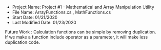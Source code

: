 
 *  Project Name: Project #1 - Mathematical and Array Manipulation Utility
 *  File Name: ArrayFunctions.cs , MathFunctions.cs
 *  Start Date: 01/21/2020
 *  Last Modified Date: 01/23/2020
 
 Future Work : Calculation functions can be simple by removing duplication. If we make a function include operator as a parameter, it will make less duplication code.  
